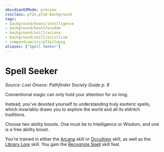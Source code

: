 ```yaml
---
obsidianUIMode: preview
cssclass: pf2e,pf2e-background
tags:
- background/boost/intelligence
- background/boost/wisdom
- background/skill/arcana
- background/skill/occultism
- compendium/src/pf2e/lopsg
aliases: ["Spell Seeker"]
---
```

# Spell Seeker
*Source: Lost Omens: Pathfinder Society Guide p. 8*  

Conventional magic can only hold your attention for so long.

Instead, you've devoted yourself to understanding truly esoteric spells, which invariably draws you to explore the world and all its eldritch traditions.

Choose two ability boosts. One must be to Intelligence or Wisdom, and one is a free ability boost.

You're trained in either the [Arcana](skills.md#Arcana) skill or [Occultism](skills.md#Occultism) skill, as well as the [Library Lore](skills.md#Lore) skill. You gain the [Recognize Spell](recognize-spell.md) skill feat.